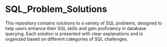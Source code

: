 # SQL_Problem_Solutions
This repository contains solutions to a variety of SQL problems, designed to help users enhance their SQL skills and gain proficiency in database querying. Each solution is presented with clear explanations and is organized based on different categories of SQL challenges.
